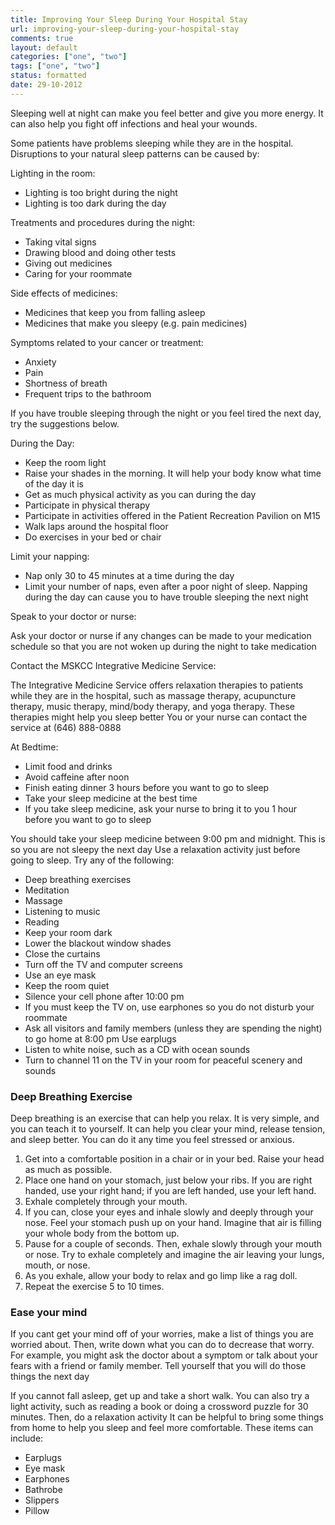```yaml
---
title: Improving Your Sleep During Your Hospital Stay
url: improving-your-sleep-during-your-hospital-stay
comments: true
layout: default
categories: ["one", "two"]
tags: ["one", "two"]
status: formatted
date: 29-10-2012
---
```

Sleeping well at night can make you feel better and give you more energy. It can also help you fight off infections and heal your wounds.

Some patients have problems sleeping while they are in the hospital. Disruptions to your natural sleep patterns can be caused by:

Lighting in the room:

* Lighting is too bright during the night
* Lighting is too dark during the day

Treatments and procedures during the night:

* Taking vital signs
* Drawing blood and doing other tests  
* Giving out medicines
* Caring for your roommate 

Side effects of medicines:

* Medicines that keep you from falling asleep
* Medicines that make you sleepy (e.g. pain medicines) 

Symptoms related to your cancer or treatment:

* Anxiety
* Pain
* Shortness of breath
* Frequent trips to the bathroom

If you have trouble sleeping through the night or you feel tired the next day, try the suggestions below.

During the Day:

* Keep the room light
* Raise your shades in the morning. It will help your body know what time of the day it is
* Get as much physical activity as you can during the day
* Participate in physical therapy
* Participate in activities offered in the Patient Recreation Pavilion on M15  
* Walk laps around the hospital floor
* Do exercises in your bed or chair

Limit your napping:
 
* Nap only 30 to 45 minutes at a time during the day
* Limit your number of naps, even after a poor night of sleep. Napping during the day can cause you to have trouble sleeping the next night

Speak to your doctor or nurse:

Ask your doctor or nurse if any changes can be made to your medication schedule so that you are not woken up during the night to take medication

Contact the MSKCC Integrative Medicine Service:

The Integrative Medicine Service offers relaxation therapies to patients while they are in the hospital, such as massage therapy, acupuncture therapy, music therapy, mind/body therapy, and yoga therapy. These therapies might help you sleep better
 You or your nurse can contact the service at (646) 888-0888

At Bedtime: 

* Limit food and drinks
* Avoid caffeine after noon
* Finish eating dinner 3 hours before you want to go to sleep
* Take your sleep medicine at the best time
* If you take sleep medicine, ask your nurse to bring it to you 1 hour before you want to go to sleep

You should take your sleep medicine between 9:00 pm and midnight. This is so you are not sleepy the next day
Use a relaxation activity just before going to sleep. Try any of the following:

* Deep breathing exercises  
* Meditation
* Massage
* Listening to music
* Reading
* Keep your room dark
* Lower the blackout window shades
* Close the curtains
* Turn off the TV and computer screens  
* Use an eye mask
* Keep the room quiet
* Silence your cell phone after 10:00 pm
* If you must keep the TV on, use earphones so you do not disturb your roommate
* Ask all visitors and family members (unless they are spending the night) to go home at 8:00 pm  Use earplugs
* Listen to white noise, such as a CD with ocean sounds
* Turn to channel 11 on the TV in your room for peaceful scenery and sounds

### Deep Breathing Exercise
Deep breathing is an exercise that can help you relax. It is very simple, and you can teach it to yourself. It can help you clear your mind, release tension, and sleep better. You can do it any time you feel stressed or anxious.

1. Get into a comfortable position in a chair or in your bed. Raise your head as much as possible.
2. Place one hand on your stomach, just below your ribs. If you are right handed, use your right hand; if you are left handed, use your left hand.
3. Exhale completely through your mouth.
4. If you can, close your eyes and inhale slowly and deeply through your nose.
Feel your stomach push up on your hand. Imagine that air is filling your whole body from the bottom up.
5. Pause for a couple of seconds. Then, exhale slowly through your mouth or nose. Try
to exhale completely and imagine the air leaving your lungs, mouth, or nose.
6. As you exhale, allow your body to relax and go limp like a rag doll.
7. Repeat the exercise 5 to 10 times.

### Ease your mind
If you cant get your mind off of your worries, make a list of things you are worried about. Then, write down what you can do to decrease that worry. For example, you might ask the doctor about a symptom or talk about your fears with a friend or family member. Tell yourself that you will do those things the next day

If you cannot fall asleep, get up and take a short walk. You can also try a light activity, such as reading a book or doing a crossword puzzle for 30 minutes. Then, do a relaxation activity
It can be helpful to bring some things from home to help you sleep and feel more comfortable. These items can include:

* Earplugs
* Eye mask  
* Earphones
* Bathrobe 
* Slippers
* Pillow
